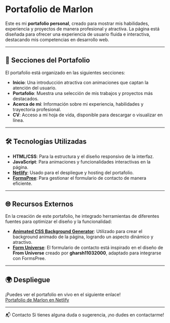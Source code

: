 # Portafolio de Marlon 
Este es mi **portafolio personal**, creado para mostrar mis habilidades, experiencia y proyectos de manera profesional y atractiva. La página está diseñada para ofrecer una experiencia de usuario fluida e interactiva, destacando mis competencias en desarrollo web.  

---

## 🚀 Secciones del Portafolio  
El portafolio está organizado en las siguientes secciones:  
- **Inicio**: Una introducción atractiva con animaciones que captan la atención del usuario.  
- **Portafolio**: Muestra una selección de mis trabajos y proyectos más destacados.  
- **Acerca de mí**: Información sobre mi experiencia, habilidades y trayectoria profesional.  
- **CV**: Acceso a mi hoja de vida, disponible para descargar o visualizar en línea.  

---

## 🛠️ Tecnologías Utilizadas  
- **HTML/CSS**: Para la estructura y el diseño responsivo de la interfaz.  
- **JavaScript**: Para animaciones y funcionalidades interactivas en la página.  
- **[Netlify](https://www.netlify.com/)**: Usado para el despliegue y hosting del portafolio.  
- **[FormsPree](https://formspree.io/)**: Para gestionar el formulario de contacto de manera eficiente.  

---

## 🌐 Recursos Externos  
En la creación de este portafolio, he integrado herramientas de diferentes fuentes para optimizar el diseño y la funcionalidad:  
- **[Animated CSS Background Generator](https://wweb.dev/resources/animated-css-background-generator)**: Utilizado para crear el background animado de la página, logrando un aspecto dinámico y atractivo.  
- **[Form Universe](https://uiverse.io/gharsh11032000/bitter-cow-59)**: El formulario de contacto está inspirado en el diseño de **From Universe** creado por **gharsh11032000**, adaptado para integrarse con FormsPree.  

---

## 🌍 Despliegue  
¡Puedes ver el portafolio en vivo en el siguiente enlace!  
[Portafolio de Marlon en Netlify](https://portafolio-m4rl0n.netlify.app)  

---

📬 Contacto
Si tienes alguna duda o sugerencia, ¡no dudes en contactarme!